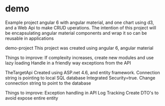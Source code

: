 # demo
Example project angular 6 with angular material, and one chart using d3, and a Web Api to make CRUD uperations. The intention of this project will be encapsulating angular material components and wrap it so can be reusable in applications

demo-project
This project was created using angular 6, angular material

Things to improve:
If complexity increases, create new modules and use lazy loading
Handle in a friendly way exceptions from the API

TheTargetApi
Created using ASP.net 4.6, and entity framework. Connection string is pointing to local SQL database Integrated Security=true.
Change connection string to point to the database

Things to improve:
Exception handling in API
Log Tracking
Create DTO's to avoid expose entire entity
